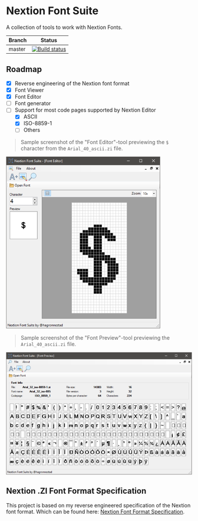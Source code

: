 # Nextion Font Suite

A collection of tools to work with Nextion Fonts.

| Branch | Status |
|--------|--------|
| master | [![Build status](https://ci.appveyor.com/api/projects/status/kmi5iikvsod53c4p?svg=true)](https://ci.appveyor.com/project/hagronnestad/nextion-font-editor) |


## Roadmap

- [x] Reverse engineering of the Nextion font format
- [x] Font Viewer
- [x] Font Editor
- [ ] Font generator
- [ ] Support for most code pages supported by Nextion Editor
  - [x] ASCII
  - [x] ISO-8859-1
  - [ ] Others

> Sample screenshot of the "Font Editor"-tool previewing the `$` character from the `Arial_40_ascii.zi` file.

![](Screenshots/02-thumb.png)

> Sample screenshot of the "Font Preview"-tool previewing the `Arial_40_ascii.zi` file.

![](Screenshots/01-thumb.png)

## Nextion .ZI Font Format Specification

This project is based on my reverse engineered specification of the Nextion font format. Which can be found here: [Nextion Font Format Specification](Docs/Nextion%20Font%20Format%20Specification.md).